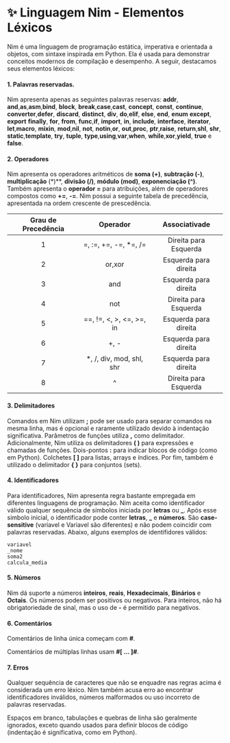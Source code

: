 # ✨ Linguagem Nim - Elementos Léxicos

Nim é uma linguagem de programação estática, imperativa e orientada a objetos, com sintaxe inspirada em Python. Ela é usada para demonstrar conceitos modernos de compilação e desempenho. A seguir, destacamos seus elementos léxicos:

#### 1. Palavras reservadas.

Nim apresenta apenas as seguintes palavras reservas: 
**addr**, **and**,**as**,**asm**,**bind**, **block**, **break**,**case**,**cast**, **concept**,  **const**, **continue**, **converter**,**defer**, **discard**, **distinct**, **div**, **do**,**elif**, **else**, **end**, **enum** **except**, **export**
**finally**, **for**, **from**, **func**,**if**, **import**, **in**, **include**, **interface**, **iterator**,
**let**,**macro**, **mixin**, **mod**,**nil**, **not**, **notin**,**or**, **out**,**proc**, **ptr**,**raise**, **return**,**shl**, **shr**, **static**,**template**, **try**, **tuple**, **type**,**using**,**var**,**when**, **while**,**xor**,**yield**, **true** e **false**.   

#### 2. Operadores

Nim apresenta os operadores aritméticos de **soma (+)**, **subtração (-)**, **multiplicação**  (*)**, **divisão (/)**, **módulo (mod)**, **exponenciação (^)**. Também apresenta o **operador =** para atribuições, além de operadores compostos como **+=**, **-=**. Nim possui a seguinte tabela de precedência, apresentada na ordem crescente de prescedência.

| Grau de Precedência | 	  Operador               |     Associativade     |
|:-------------------:|:----------------------------:|:---------------------:|
|          1          |     =, :=, +=, -=, *=, /=    | Direita para Esquerda |
|          2          |   	   or,xor                | Esquerda para direita |
|          3          |     	    and              | Esquerda para direita |
|          4          |             not              | Direita para Esquerda |
|          5          |    ==, !=, <, >, <=, >=, in  | Esquerda para direita |
|          6          |             +, -             | Esquerda para direita |
|          7          |    *, /, div, mod, shl, shr  | Esquerda para direita |
|          8          |              ^    	         | Direita para Esquerda |


#### 3. Delimitadores
Comandos em Nim utilizam **;** pode ser usado para separar comandos na mesma linha, mas é opcional e raramente utilizado devido à indentação significativa. Parâmetros de funções utiliza **,** como delimitador. Adicionalmente, Nim utiliza os delimitadores **( )** para expressões e chamadas de funções. Dois-pontos **:** para indicar blocos de código (como em Python). Colchetes **[ ]** para listas, arrays e índices. Por fim, também é utilizado o delimitador **{ }** para conjuntos (sets).

#### 4. Identificadores

Para identificadores, Nim apresenta regra bastante empregada em diferentes linguagens de programação. Nim aceita como identificador válido qualquer sequência de símbolos iniciada por **letras** ou **_**. Após esse simbolo inicial, o identificador pode conter **letras**, **_** e **números**. São **case-sensitive** (variavel e Variavel são diferentes) e não podem coincidir com palavras reservadas. Abaixo, alguns exemplos de identifidores válidos:

```
variavel
_nome
soma2
calcula_media
```
#### 5. Números

Nim dá suporte a números **inteiros**, **reais**, **Hexadecimais**, **Binários** e **Octais**. Os números podem ser positivos ou negativos. Para inteiros, não há obrigatoriedade de sinal, mas o uso de **-** é permitido para negativos.

#### 6. Comentários
Comentários de linha única começam com **#**.

Comentários de múltiplas linhas usam **#[ ... ]#**.

#### 7. Erros
Qualquer sequência de caracteres que não se enquadre nas regras acima é considerada um erro léxico.
Nim também acusa erro ao encontrar identificadores inválidos, números malformados ou uso incorreto de palavras reservadas. 

Espaços em branco, tabulações e quebras de linha são geralmente ignorados, exceto quando usados para definir blocos de código (indentação é significativa, como em Python).